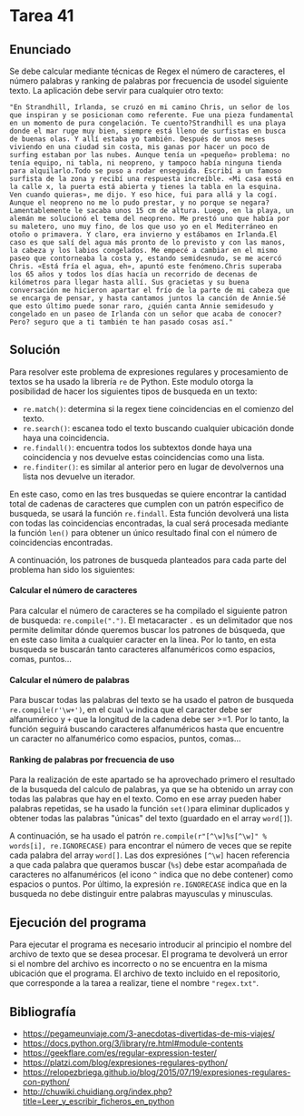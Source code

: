 ﻿# Tarea 41

## Enunciado
Se debe calcular mediante técnicas de Regex el número de caracteres, el número palabras y ranking de palabras por frecuencia de usodel siguiente texto. La aplicación debe servir para cualquier otro texto:


`"En Strandhill, Irlanda, se cruzó en mi camino Chris, un señor de los que inspiran y se posicionan como referente. Fue una pieza fundamental en un momento de pura congelación. Te cuento?Strandhill es una playa donde el mar ruge muy bien, siempre está lleno de surfistas en busca de buenas olas. Y allí estaba yo también. Después de unos meses viviendo en una ciudad sin costa, mis ganas por hacer un poco de surfing estaban por las nubes. Aunque tenía un «pequeño» problema: no tenía equipo, ni tabla, ni neopreno, y tampoco había ninguna tienda para alquilarlo.Todo se puso a rodar enseguida. Escribí a un famoso surfista de la zona y recibí una respuesta increíble. «Mi casa está en la calle x, la puerta está abierta y tienes la tabla en la esquina. Ven cuando quieras», me dijo. Y eso hice, fui para allá y la cogí. Aunque el neopreno no me lo pudo prestar, y no porque se negara? Lamentablemente le sacaba unos 15 cm de altura. Luego, en la playa, un alemán me solucionó el tema del neopreno. Me prestó uno que había por su maletero, uno muy fino, de los que uso yo en el Mediterráneo en otoño o primavera. Y claro, era invierno y estábamos en Irlanda.El caso es que salí del agua más pronto de lo previsto y con las manos, la cabeza y los labios congelados. Me empecé a cambiar en el mismo paseo que contorneaba la costa y, estando semidesnudo, se me acercó Chris. «Está fría el agua, eh», apuntó este fenómeno.Chris superaba los 65 años y todos los días hacía un recorrido de decenas de kilómetros para llegar hasta allí. Sus gracietas y su buena conversación me hicieron apartar el frío de la parte de mi cabeza que se encarga de pensar, y hasta cantamos juntos la canción de Annie.Sé que esto último puede sonar raro, ¿quién canta Annie semidesudo y congelado en un paseo de Irlanda con un señor que acaba de conocer? Pero? seguro que a ti también te han pasado cosas así."`

## Solución
Para resolver este problema de expresiones regulares y procesamiento de textos se ha usado la librería `re` de Python. Este modulo otorga la posibilidad de hacer los siguientes tipos de busqueda en un texto:

- `re.match()`: determina si la regex tiene coincidencias en el comienzo del texto.
- `re.search()`: escanea todo el texto buscando cualquier ubicación donde haya una coincidencia.
- `re.findall()`: encuentra todos los subtextos donde haya una coincidencia y nos devuelve estas coincidencias como una lista.
- `re.finditer()`: es similar al anterior pero en lugar de devolvernos una lista nos devuelve un iterador.

En este caso, como en las tres busquedas se quiere encontrar la cantidad total de cadenas de caracteres que cumplen con un patrón especifico de busqueda, se usará la función `re.findall`. Esta función devolverá una lista con todas las coincidencias encontradas, la cual será procesada mediante la función `len()` para obtener un único resultado final con el número de coincidencias encontradas.

A continuación, los patrones de busqueda planteados para cada parte del problema han sido los siguientes:

#### Calcular el número de caracteres
Para calcular el número de caracteres se ha compilado el siguiente patron de busqueda: `re.compile(".")`. El metacaracter `.` es un delimitador que nos permite delimitar dónde queremos buscar los patrones de búsqueda, que en este caso limita a cualquier caracter en la línea. Por lo tanto, en esta busqueda se buscarán tanto caracteres alfanuméricos como espacios, comas, puntos...

#### Calcular el número de palabras
Para buscar todas las palabras del texto se ha usado el patron de busqueda `re.compile(r'\w+')`, en el cual `\w` indica que el caracter debe ser alfanumérico y `+` que la longitud de la cadena debe ser >=1. Por lo tanto, la función seguirá buscando caracteres alfanuméricos hasta que encuentre un caracter no alfanumérico como espacios, puntos, comas...

#### Ranking de palabras por frecuencia de uso
Para la realización de este apartado se ha aprovechado primero el resultado de la busqueda del calculo de palabras, ya que se ha obtenido un array con todas las palabras que hay en el texto. Como en ese array pueden haber palabras repetidas, se ha usado la función `set()`para eliminar duplicados y obtener todas las palabras "únicas" del texto (guardado en el array `word[]`). 

A continuación,  se ha usado el patrón `re.compile(r"[^\w]%s[^\w]" % words[i], re.IGNORECASE)` para encontrar el número de veces que se repite cada palabra del array `word[]`. Las dos expresiónes `[^\w]` hacen referencia a que cada palabra que queramos buscar (`%s`) debe estar acompañada de caracteres no alfanuméricos (el icono `^` indica que no debe contener) como espacios o puntos. Por último, la expresión `re.IGNORECASE` indica que en la busqueda no debe distinguir entre palabras mayusculas y minusculas.

## Ejecución del programa

Para ejecutar el programa es necesario introducir al principio el nombre del archivo de texto que se desea procesar. El programa te devolverá un error si el nombre del archivo es incorrecto o no se encuentra en la misma ubicación que el programa. El archivo de texto incluido en el repositorio, que corresponde a la tarea a realizar, tiene el nombre `"regex.txt"`.

## Bibliografía
- https://pegameunviaje.com/3-anecdotas-divertidas-de-mis-viajes/
- https://docs.python.org/3/library/re.html#module-contents
- https://geekflare.com/es/regular-expression-tester/
- https://platzi.com/blog/expresiones-regulares-python/
- https://relopezbriega.github.io/blog/2015/07/19/expresiones-regulares-con-python/
- http://chuwiki.chuidiang.org/index.php?title=Leer_y_escribir_ficheros_en_python



